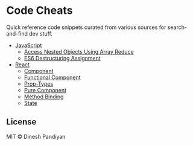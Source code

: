 # Code Cheats
Quick reference code snippets curated from various sources for search-and-find dev stuff.


- [JavaScript](https://github.com/flexdinesh/code-snippets/tree/master/js)
  - [Access Nested Objects Using Array Reduce](https://github.com/flexdinesh/code-snippets/blob/master/js/access-objects-array-reduce.md)
  - [ES6 Destructuring Assignment](https://github.com/flexdinesh/code-snippets/blob/master/js/es6-destructuring.md)
- [React](https://github.com/flexdinesh/code-snippets/tree/master/react)
  - [Component](https://github.com/flexdinesh/code-snippets/blob/master/react/component.md)
  - [Functional Component](https://github.com/flexdinesh/code-snippets/blob/master/react/functional-component.md)
  - [Prop-Types](https://github.com/flexdinesh/code-snippets/blob/master/react/prop-types.md)
  - [Pure Component](https://github.com/flexdinesh/code-snippets/blob/master/react/pure-component.md)
  - [Method Binding](https://github.com/flexdinesh/code-snippets/blob/master/react/react-method-binding.md)
  - [State](https://github.com/flexdinesh/code-snippets/blob/master/react/state.md)


## License

MIT © Dinesh Pandiyan

